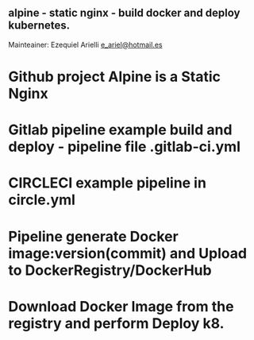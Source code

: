 ## alpine - static nginx - build docker and deploy kubernetes.

Mainteainer: Ezequiel Arielli e_ariel@hotmail.es

# Github project Alpine is a Static Nginx
# Gitlab pipeline example build and deploy - pipeline file .gitlab-ci.yml
# CIRCLECI example pipeline in circle.yml
# Pipeline generate Docker image:version(commit) and Upload to DockerRegistry/DockerHub
# Download Docker Image from the registry and perform Deploy k8.
